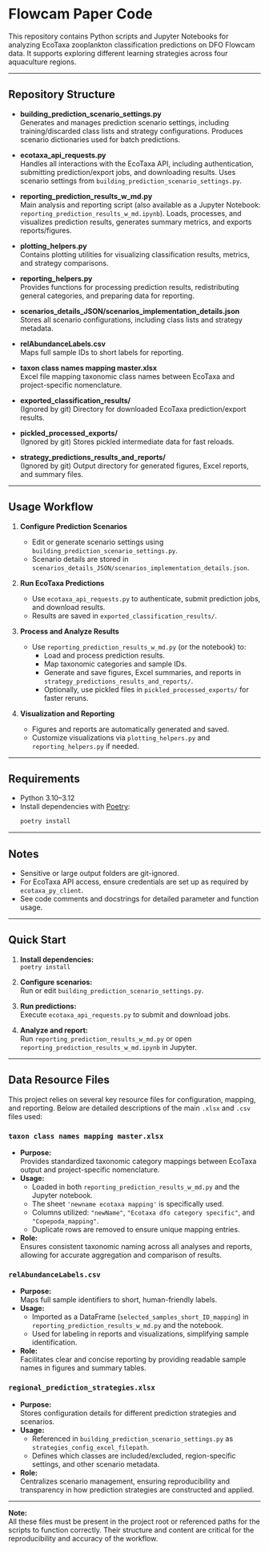 # Flowcam Paper Code

This repository contains Python scripts and Jupyter Notebooks for analyzing EcoTaxa zooplankton classification predictions on DFO Flowcam data. It supports exploring different learning strategies across four aquaculture regions.

---

## Repository Structure

- **building_prediction_scenario_settings.py**  
  Generates and manages prediction scenario settings, including training/discarded class lists and strategy configurations. Produces scenario dictionaries used for batch predictions.

- **ecotaxa_api_requests.py**  
  Handles all interactions with the EcoTaxa API, including authentication, submitting prediction/export jobs, and downloading results. Uses scenario settings from `building_prediction_scenario_settings.py`.

- **reporting_prediction_results_w_md.py**  
  Main analysis and reporting script (also available as a Jupyter Notebook: `reporting_prediction_results_w_md.ipynb`). Loads, processes, and visualizes prediction results, generates summary metrics, and exports reports/figures.

- **plotting_helpers.py**  
  Contains plotting utilities for visualizing classification results, metrics, and strategy comparisons.

- **reporting_helpers.py**  
  Provides functions for processing prediction results, redistributing general categories, and preparing data for reporting.

- **scenarios_details_JSON/scenarios_implementation_details.json**  
  Stores all scenario configurations, including class lists and strategy metadata.

- **relAbundanceLabels.csv**  
  Maps full sample IDs to short labels for reporting.

- **taxon class names mapping master.xlsx**  
  Excel file mapping taxonomic class names between EcoTaxa and project-specific nomenclature.

- **exported_classification_results/**  
  (Ignored by git) Directory for downloaded EcoTaxa prediction/export results.

- **pickled_processed_exports/**  
  (Ignored by git) Stores pickled intermediate data for fast reloads.

- **strategy_predictions_results_and_reports/**  
  (Ignored by git) Output directory for generated figures, Excel reports, and summary files.

---

## Usage Workflow

1. **Configure Prediction Scenarios**
   - Edit or generate scenario settings using `building_prediction_scenario_settings.py`.
   - Scenario details are stored in `scenarios_details_JSON/scenarios_implementation_details.json`.

2. **Run EcoTaxa Predictions**
   - Use `ecotaxa_api_requests.py` to authenticate, submit prediction jobs, and download results.
   - Results are saved in `exported_classification_results/`.

3. **Process and Analyze Results**
   - Use `reporting_prediction_results_w_md.py` (or the notebook) to:
     - Load and process prediction results.
     - Map taxonomic categories and sample IDs.
     - Generate and save figures, Excel summaries, and reports in `strategy_predictions_results_and_reports/`.
     - Optionally, use pickled files in `pickled_processed_exports/` for faster reruns.

4. **Visualization and Reporting**
   - Figures and reports are automatically generated and saved.
   - Customize visualizations via `plotting_helpers.py` and `reporting_helpers.py` if needed.

---

## Requirements

- Python 3.10–3.12
- Install dependencies with [Poetry](https://python-poetry.org/):
  ```sh
  poetry install
  ```

---

## Notes

- Sensitive or large output folders are git-ignored.
- For EcoTaxa API access, ensure credentials are set up as required by `ecotaxa_py_client`.
- See code comments and docstrings for detailed parameter and function usage.

---

## Quick Start

1. **Install dependencies:**  
   `poetry install`

2. **Configure scenarios:**  
   Run or edit `building_prediction_scenario_settings.py`.

3. **Run predictions:**  
   Execute `ecotaxa_api_requests.py` to submit and download jobs.

4. **Analyze and report:**  
   Run `reporting_prediction_results_w_md.py` or open `reporting_prediction_results_w_md.ipynb` in Jupyter.

---

## Data Resource Files

This project relies on several key resource files for configuration, mapping, and reporting. Below are detailed descriptions of the main `.xlsx` and `.csv` files used:

### `taxon class names mapping master.xlsx`
- **Purpose:**  
  Provides standardized taxonomic category mappings between EcoTaxa output and project-specific nomenclature.
- **Usage:**  
  - Loaded in both `reporting_prediction_results_w_md.py` and the Jupyter notebook.
  - The sheet `'newname ecotaxa mapping'` is specifically used.
  - Columns utilized: `"newName"`, `"Ecotaxa dfo category specific"`, and `"Copepoda_mapping"`.
  - Duplicate rows are removed to ensure unique mapping entries.
- **Role:**  
  Ensures consistent taxonomic naming across all analyses and reports, allowing for accurate aggregation and comparison of results.

### `relAbundanceLabels.csv`
- **Purpose:**  
  Maps full sample identifiers to short, human-friendly labels.
- **Usage:**  
  - Imported as a DataFrame (`selected_samples_short_ID_mapping`) in `reporting_prediction_results_w_md.py` and the notebook.
  - Used for labeling in reports and visualizations, simplifying sample identification.
- **Role:**  
  Facilitates clear and concise reporting by providing readable sample names in figures and summary tables.

### `regional_prediction_strategies.xlsx`
- **Purpose:**  
  Stores configuration details for different prediction strategies and scenarios.
- **Usage:**  
  - Referenced in `building_prediction_scenario_settings.py` as `strategies_config_excel_filepath`.
  - Defines which classes are included/excluded, region-specific settings, and other scenario metadata.
- **Role:**  
  Centralizes scenario management, ensuring reproducibility and transparency in how prediction strategies are constructed and applied.

---

**Note:**  
All these files must be present in the project root or referenced paths for the scripts to function correctly. Their structure and content are critical for the reproducibility and accuracy of the workflow.